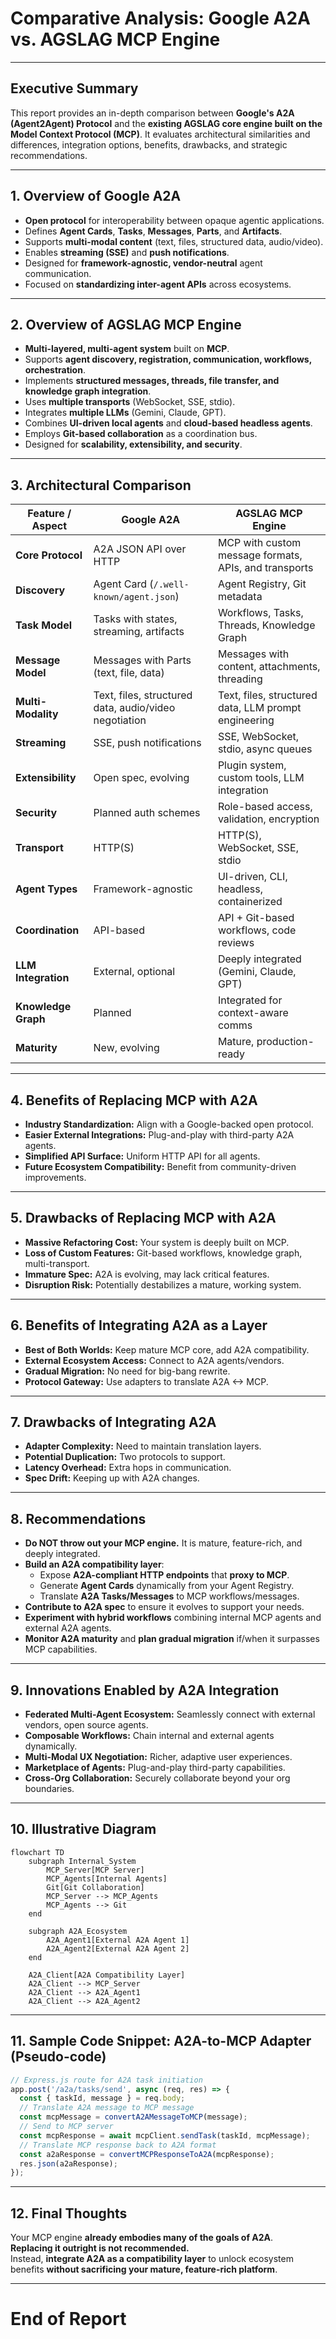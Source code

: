# Comparative Analysis: Google A2A vs. AGSLAG MCP Engine

---

## Executive Summary

This report provides an in-depth comparison between **Google's A2A (Agent2Agent) Protocol** and the **existing AGSLAG core engine built on the Model Context Protocol (MCP)**. It evaluates architectural similarities and differences, integration options, benefits, drawbacks, and strategic recommendations.

---

## 1. Overview of Google A2A

- **Open protocol** for interoperability between opaque agentic applications.
- Defines **Agent Cards**, **Tasks**, **Messages**, **Parts**, and **Artifacts**.
- Supports **multi-modal content** (text, files, structured data, audio/video).
- Enables **streaming (SSE)** and **push notifications**.
- Designed for **framework-agnostic, vendor-neutral** agent communication.
- Focused on **standardizing inter-agent APIs** across ecosystems.

---

## 2. Overview of AGSLAG MCP Engine

- **Multi-layered, multi-agent system** built on **MCP**.
- Supports **agent discovery, registration, communication, workflows, orchestration**.
- Implements **structured messages, threads, file transfer, and knowledge graph integration**.
- Uses **multiple transports** (WebSocket, SSE, stdio).
- Integrates **multiple LLMs** (Gemini, Claude, GPT).
- Combines **UI-driven local agents** and **cloud-based headless agents**.
- Employs **Git-based collaboration** as a coordination bus.
- Designed for **scalability, extensibility, and security**.

---

## 3. Architectural Comparison

| Feature / Aspect             | **Google A2A**                                         | **AGSLAG MCP Engine**                                         |
|------------------------------|---------------------------------------------------------|----------------------------------------------------------------|
| **Core Protocol**            | A2A JSON API over HTTP                                 | MCP with custom message formats, APIs, and transports          |
| **Discovery**                | Agent Card (`/.well-known/agent.json`)                 | Agent Registry, Git metadata                                   |
| **Task Model**               | Tasks with states, streaming, artifacts                | Workflows, Tasks, Threads, Knowledge Graph                     |
| **Message Model**            | Messages with Parts (text, file, data)                 | Messages with content, attachments, threading                  |
| **Multi-Modality**           | Text, files, structured data, audio/video negotiation  | Text, files, structured data, LLM prompt engineering           |
| **Streaming**                | SSE, push notifications                                | SSE, WebSocket, stdio, async queues                            |
| **Extensibility**            | Open spec, evolving                                    | Plugin system, custom tools, LLM integration                   |
| **Security**                 | Planned auth schemes                                   | Role-based access, validation, encryption                      |
| **Transport**                | HTTP(S)                                                | HTTP(S), WebSocket, SSE, stdio                                 |
| **Agent Types**              | Framework-agnostic                                     | UI-driven, CLI, headless, containerized                        |
| **Coordination**             | API-based                                              | API + Git-based workflows, code reviews                        |
| **LLM Integration**          | External, optional                                     | Deeply integrated (Gemini, Claude, GPT)                        |
| **Knowledge Graph**          | Planned                                                | Integrated for context-aware comms                             |
| **Maturity**                 | New, evolving                                          | Mature, production-ready                                       |

---

## 4. Benefits of Replacing MCP with A2A

- **Industry Standardization:** Align with a Google-backed open protocol.
- **Easier External Integrations:** Plug-and-play with third-party A2A agents.
- **Simplified API Surface:** Uniform HTTP API for all agents.
- **Future Ecosystem Compatibility:** Benefit from community-driven improvements.

---

## 5. Drawbacks of Replacing MCP with A2A

- **Massive Refactoring Cost:** Your system is deeply built on MCP.
- **Loss of Custom Features:** Git-based workflows, knowledge graph, multi-transport.
- **Immature Spec:** A2A is evolving, may lack critical features.
- **Disruption Risk:** Potentially destabilizes a mature, working system.

---

## 6. Benefits of Integrating A2A as a Layer

- **Best of Both Worlds:** Keep mature MCP core, add A2A compatibility.
- **External Ecosystem Access:** Connect to A2A agents/vendors.
- **Gradual Migration:** No need for big-bang rewrite.
- **Protocol Gateway:** Use adapters to translate A2A <-> MCP.

---

## 7. Drawbacks of Integrating A2A

- **Adapter Complexity:** Need to maintain translation layers.
- **Potential Duplication:** Two protocols to support.
- **Latency Overhead:** Extra hops in communication.
- **Spec Drift:** Keeping up with A2A changes.

---

## 8. Recommendations

- **Do NOT throw out your MCP engine.** It is mature, feature-rich, and deeply integrated.
- **Build an A2A compatibility layer**:
  - Expose **A2A-compliant HTTP endpoints** that **proxy to MCP**.
  - Generate **Agent Cards** dynamically from your Agent Registry.
  - Translate **A2A Tasks/Messages** to MCP workflows/messages.
- **Contribute to A2A spec** to ensure it evolves to support your needs.
- **Experiment with hybrid workflows** combining internal MCP agents and external A2A agents.
- **Monitor A2A maturity** and **plan gradual migration** if/when it surpasses MCP capabilities.

---

## 9. Innovations Enabled by A2A Integration

- **Federated Multi-Agent Ecosystem:** Seamlessly connect with external vendors, open source agents.
- **Composable Workflows:** Chain internal and external agents dynamically.
- **Multi-Modal UX Negotiation:** Richer, adaptive user experiences.
- **Marketplace of Agents:** Plug-and-play third-party capabilities.
- **Cross-Org Collaboration:** Securely collaborate beyond your org boundaries.

---

## 10. Illustrative Diagram

```mermaid
flowchart TD
    subgraph Internal_System
        MCP_Server[MCP Server]
        MCP_Agents[Internal Agents]
        Git[Git Collaboration]
        MCP_Server --> MCP_Agents
        MCP_Agents --> Git
    end

    subgraph A2A_Ecosystem
        A2A_Agent1[External A2A Agent 1]
        A2A_Agent2[External A2A Agent 2]
    end

    A2A_Client[A2A Compatibility Layer]
    A2A_Client --> MCP_Server
    A2A_Client --> A2A_Agent1
    A2A_Client --> A2A_Agent2
```

---

## 11. Sample Code Snippet: A2A-to-MCP Adapter (Pseudo-code)

```typescript
// Express.js route for A2A task initiation
app.post('/a2a/tasks/send', async (req, res) => {
  const { taskId, message } = req.body;
  // Translate A2A message to MCP message
  const mcpMessage = convertA2AMessageToMCP(message);
  // Send to MCP server
  const mcpResponse = await mcpClient.sendTask(taskId, mcpMessage);
  // Translate MCP response back to A2A format
  const a2aResponse = convertMCPResponseToA2A(mcpResponse);
  res.json(a2aResponse);
});
```

---

## 12. Final Thoughts

Your MCP engine **already embodies many of the goals of A2A**.  
**Replacing it outright is not recommended.**  
Instead, **integrate A2A as a compatibility layer** to unlock ecosystem benefits **without sacrificing your mature, feature-rich platform**.

---

# End of Report
